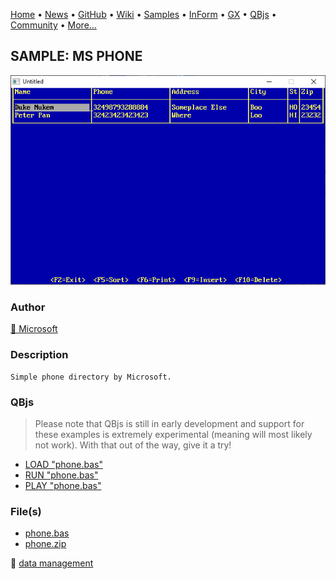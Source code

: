 [Home](https://qb64.com) • [News](../../news.md) • [GitHub](https://github.com/QB64Official/qb64) • [Wiki](https://github.com/QB64Official/qb64/wiki) • [Samples](../../samples.md) • [InForm](../../inform.md) • [GX](../../gx.md) • [QBjs](../../qbjs.md) • [Community](../../community.md) • [More...](../../more.md)

## SAMPLE: MS PHONE

![screenshot.png](img/screenshot.png)

### Author

[🐝 Microsoft](../microsoft.md) 

### Description

```text
Simple phone directory by Microsoft.
```

### QBjs

> Please note that QBjs is still in early development and support for these examples is extremely experimental (meaning will most likely not work). With that out of the way, give it a try!

* [LOAD "phone.bas"](https://v6p9d9t4.ssl.hwcdn.net/html/5963335/index.html?src=https://qb64.com/samples/ms-phone/src/phone.bas)
* [RUN "phone.bas"](https://v6p9d9t4.ssl.hwcdn.net/html/5963335/index.html?mode=auto&src=https://qb64.com/samples/ms-phone/src/phone.bas)
* [PLAY "phone.bas"](https://v6p9d9t4.ssl.hwcdn.net/html/5963335/index.html?mode=play&src=https://qb64.com/samples/ms-phone/src/phone.bas)

### File(s)

* [phone.bas](src/phone.bas)
* [phone.zip](src/phone.zip)

🔗 [data management](../data-management.md)
